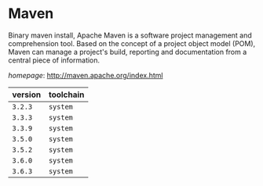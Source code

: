 # Maven

Binary maven install, Apache Maven is a software project management and comprehension tool. Based on the concept of a project object model (POM), Maven can manage a project's build, reporting and documentation from a central piece of information.

*homepage*: <http://maven.apache.org/index.html>

version | toolchain
--------|----------
``3.2.3`` | ``system``
``3.3.3`` | ``system``
``3.3.9`` | ``system``
``3.5.0`` | ``system``
``3.5.2`` | ``system``
``3.6.0`` | ``system``
``3.6.3`` | ``system``
